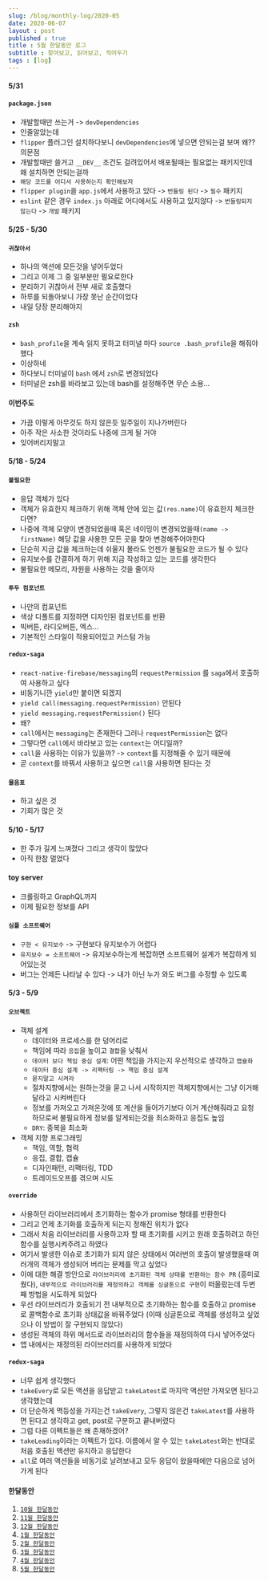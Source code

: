 ```yaml
---
slug: /blog/monthly-log/2020-05
date: 2020-06-07
layout : post
published : true
title : 5월 한달동안 로그
subtitle : 찾아보고, 읽어보고, 적어두기
tags : [log]
---
```

#### 5/31
#### `package.json`
* 개발할때만 쓰는거 -> `devDependencies`
* 인줄알았는데
* `flipper` 플러그인 설치하다보니 `devDependencies`에 넣으면 안되는걸 보며 왜?? 의문점
* 개발할때만 쓸거고 `__DEV__` 조건도 걸려있어서 배포될때는 필요없는 패키지인데 왜 설치하면 안되는걸까
* `해당 코드를 어디서 사용하는지 확인해보자`
* `flipper plugin`을 `app.js`에서 사용하고 있다 -> `번들링 된다` -> `필수` 패키지
* `eslint` 같은 경우 `index.js` 아래로 어디에서도 사용하고 있지않다 -> `번들링되지 않는다` -> `개발` 패키지
  
#### 5/25 - 5/30
#### `귀찮아서`
* 하나의 액션에 모든것을 넣어두었다
* 그리고 이제 그 중 일부분만 필요로한다
* 분리하기 귀찮아서 전부 새로 호출했다
* 하루를 되돌아보니 가장 못난 순간이었다
* 내일 당장 분리해야지
  
#### `zsh`
* `bash_profile`을 계속 읽지 못하고 터미널 마다 `source .bash_profile`을 해줘야했다
* 이상하네
* 하다보니 터미널이 `bash` 에서 `zsh`로 변경되었다
* 터미널은 zsh를 바라보고 있는데 bash를 설정해주면 무슨 소용...
  
#### 이번주도
* 가끔 이렇게 아무것도 하지 않은듯 일주일이 지나가버린다
* 아주 작은 사소한 것이라도 나중에 크게 될 거야
* 잊어버리지말고
  
#### 5/18 - 5/24
#### `불필요한`
* 응답 객체가 있다
* 객체가 유효한지 체크하기 위해 객체 안에 있는 값`(res.name)`이 유효한지 체크한다면?
* 나중에 객체 모양이 변경되었을때 혹은 네이밍이 변경되었을때`(name -> firstName)` 해당 값을 사용한 모든 곳을 찾아 변경해주어야한다
* 단순히 지금 값을 체크하는데 쉬울지 몰라도 언젠가 불필요한 코드가 될 수 있다
* 유지보수를 간결하게 하기 위해 지금 작성하고 있는 코드를 생각한다
* 불필요한 메모리, 자원을 사용하는 것을 줄이자
  
#### `투두 컴포넌트`
* 나만의 컴포넌트
* 색상 디폴트를 지정하면 디자인된 컴포넌트를 반환
* 빅버튼, 라디오버튼, 엑스...
* 기본적인 스타일이 적용되어있고 커스텀 가능
  
#### `redux-saga`
* `react-native-firebase/messaging`의 `requestPermission` 를 `saga`에서 호출하여 사용하고 싶다
* 비동기니깐 `yield`만 붙이면 되겠지
* `yield call(messaging.requestPermission)` 안된다
* `yield messaging.requestPermission()` 된다
* 왜?
* `call`에서는 `messaging`는 존재한다 그러나 `requestPermission`는 없다
* 그렇다면 `call`에서 바라보고 있는 `context`는 어디일까?
* `call`을 사용하는 이유가 있을까? -> `context`를 지정해줄 수 있기 때문에
* 곧 `context`를 바꿔서 사용하고 싶으면 `call`을 사용하면 된다는 것
  
#### `물음표`
* 하고 싶은 것
* 기회가 많은 것
  
#### 5/10 - 5/17
* 한 주가 길게 느껴졌다 그리고 생각이 많았다
* 아직 한참 멀었다
  
#### toy server
* 크롤링하고 GraphQL까지
* 이제 필요한 정보를 API
  
#### `심플 소프트웨어`
* `구현 < 유지보수` -> 구현보다 유지보수가 어렵다
* `유지보수 = 소프트웨어` -> 유지보수하는게 복잡하면 소프트웨어 설계가 복잡하게 되어있는것
* 버그는 언제든 나타날 수 있다 -> 내가 아닌 누가 와도 버그를 수정할 수 있도록
  
#### 5/3 - 5/9
#### `오브젝트`
* 객체 설계
    * 데이터와 프로세스를 한 덩어리로
    * 책임에 따라 `응집`을 높이고 `결합`을 낮춰서
    * `데이터 보다 책임 중심 설계`: 어떤 책임을 가지는지 우선적으로 생각하고 `캡슐화`
    * `데이터 중심 설계 -> 리팩터링 -> 책임 중심 설계`
    * `묻지말고 시켜라`
    * 절차지향에서는 원하는것을 묻고 나서 시작하지만 객체지향에서는 그냥 이거해달라고 시켜버린다
    * 정보를 가져오고 가져온것에 또 계산을 들어가기보다 이거 계산해줘라고 요청하므로써 불필요하게 정보를 알게되는것을 최소화하고 응집도 높임
    * `DRY`: 중복을 최소화
* 객체 지향 프로그래밍
    * 책임, 역할, 협력
    * 응집, 결합, 캡슐
    * 디자인패턴, 리팩터링, TDD
    * 트레이드오프를 겪으며 시도
  
#### `override`
* 사용하던 라이브러리에서 초기화하는 함수가 promise 형태를 반환한다
* 그리고 언제 초기화를 호출하게 되는지 정해진 위치가 없다
* 그래서 처음 라이브러리를 사용하고자 할 때 초기화를 시키고 원래 호출하려고 하던 함수를 실행시켜주려고 하였다
* 여기서 발생한 이슈로 초기화가 되지 않은 상태에서 여러번의 호출이 발생했을때 여러개의 객체가 생성되어 버리는 문제를 막고 싶었다
* 이에 대한 해결 방안으로 `라이브러리에 초기화된 객체 상태를 반환하는 함수 PR` (흥미로웠다), `내부적으로 라이브러리를 재정의하고 객체를 싱글톤으로 구현`이 떠올랐는데 두번째 방법을 시도하게 되었다
* 우선 라이브러리가 호출되기 전 내부적으로 초기화하는 함수를 호출하고 promise로 콜백함수로 초기화 상태값을 바꿔주었다 (이때 싱글톤으로 객체를 생성하고 싶었으나 이 방법이 잘 구현되지 않았다)
* 생성된 객체의 하위 메서드로 라이브러리의 함수들을 재정의하여 다시 넣어주었다
* 앱 내에서는 재정의된 라이브러리를 사용하게 되었다
  
#### `redux-saga`
* 너무 쉽게 생각했다
* `takeEvery`로 모든 액션을 응답받고 `takeLatest`로 마지막 액션만 가져오면 된다고 생각했는데
* 더 단순하게 멱등성을 가지는건 `takeEvery`, 그렇지 않은건 `takeLatest`를 사용하면 된다고 생각하고 get, post로 구분하고 끝내버렸다
* 그럼 다른 이펙트들은 왜 존재하겠어?
* `takeLeading`이라는 이펙트가 있다. 이름에서 알 수 있는 `takeLatest`와는 반대로 처음 호출된 액션만 유지하고 응답한다
* `all`로 여러 액션들을 비동기로 날려보내고 모두 응답이 왔을때에만 다음으로 넘어가게 된다
  
#### 한달동안
1. [`10월 한달동안`](https://jiggag.github.io/10%EC%9B%94-%ED%95%9C%EB%8B%AC%EB%8F%99%EC%95%88/)
2. [`11월 한달동안`](https://jiggag.github.io/11%EC%9B%94-%ED%95%9C%EB%8B%AC%EB%8F%99%EC%95%88/)
3. [`12월 한달동안`](https://jiggag.github.io/12%EC%9B%94-%ED%95%9C%EB%8B%AC%EB%8F%99%EC%95%88/)
4. [`1월 한달동안`](https://jiggag.github.io/1%EC%9B%94-%ED%95%9C%EB%8B%AC%EB%8F%99%EC%95%88/)
5. [`2월 한달동안`](https://jiggag.github.io/2%EC%9B%94-%ED%95%9C%EB%8B%AC%EB%8F%99%EC%95%88/)
6. [`3월 한달동안`](https://jiggag.github.io/3%EC%9B%94-%ED%95%9C%EB%8B%AC%EB%8F%99%EC%95%88/)
7. [`4월 한달동안`](https://jiggag.github.io/4%EC%9B%94-%ED%95%9C%EB%8B%AC%EB%8F%99%EC%95%88/)
8. [`5월 한달동안`](https://jiggag.github.io/5%EC%9B%94-%ED%95%9C%EB%8B%AC%EB%8F%99%EC%95%88/)
